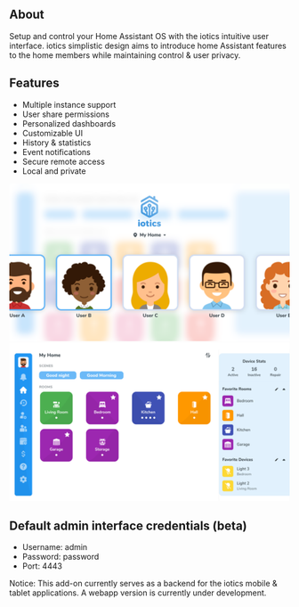 ## About

Setup and control your Home Assistant OS with the iotics intuitive user interface. iotics simplistic design aims to introduce home Assistant features to the home members while maintaining control & user privacy. 

## Features

- Multiple instance support
- User share permissions
- Personalized dashboards
- Customizable UI
- History & statistics
- Event notifications
- Secure remote access
- Local and private

![iotics dashboard](https://github.com/iotics-live/iotics-Controller/blob/master/iotics/Images/screenshot-003.png?raw=true)
![iotics user selection](https://github.com/iotics-live/iotics-Controller/blob/master/iotics/Images/screenshot-001.png?raw=true)

## Default admin interface credentials (beta)
- Username: admin
- Password: password
- Port: 4443

Notice: This add-on currently serves as a backend for the iotics mobile & tablet applications. A webapp version is currently under development.
